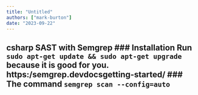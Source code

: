 ```yaml
---
title: "Untitled"
authors: ["mark-burton"]
date: "2023-09-22"
---
```


## csharp SAST with Semgrep  ### Installation  Run `sudo apt-get update && sudo apt-get upgrade` because it is good for you.  https:/semgrep.devdocsgetting-started/  ### The command  `semgrep scan --config=auto`